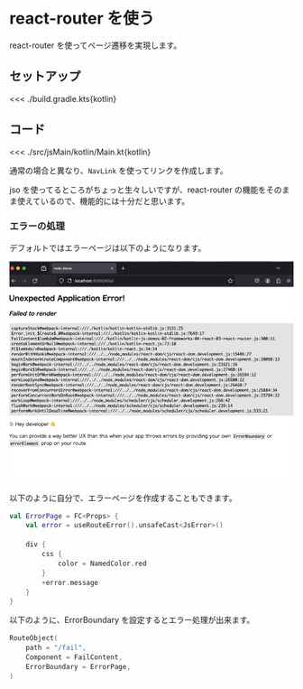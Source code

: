 # react-router を使う

react-router を使ってページ遷移を実現します。

## セットアップ

<<< ./build.gradle.kts{kotlin}

## コード

<<< ./src/jsMain/kotlin/Main.kt{kotlin}

通常の場合と異なり、`NavLink` を使ってリンクを作成します。

jso を使ってるところがちょっと生々しいですが、react-router の機能をそのまま使えているので、機能的には十分だと思います。

### エラーの処理

デフォルトではエラーページは以下のようになります。

![img.png](img.png)

以下のように自分で、エラーページを作成することもできます。

```kotlin
val ErrorPage = FC<Props> {
    val error = useRouteError().unsafeCast<JsError>()

    div {
        css {
            color = NamedColor.red
        }
        +error.message
    }
}
```

以下のように、ErrorBoundary を設定するとエラー処理が出来ます。

```kotlin
RouteObject(
    path = "/fail",
    Component = FailContent,
    ErrorBoundary = ErrorPage,
)
```
